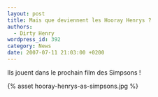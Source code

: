 ```yaml
---
layout: post
title: Mais que deviennent les Hooray Henrys ?
authors:
  - Dirty Henry
wordpress_id: 392
category: News
date: 2007-07-11 21:03:00 +0200
---
```


Ils jouent dans le prochain film des Simpsons !

{% asset hooray-henrys-as-simpsons.jpg %}
